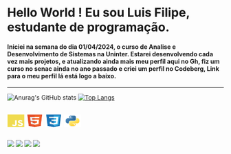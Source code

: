 # Hello World ! Eu sou Luis Filipe, estudante de programação.
#### Iniciei na semana do dia 01/04/2024, o curso de Analise e Desenvolvimento de Sistemas na Uninter. Estarei desenvolvendo cada vez mais projetos, e atualizando ainda mais meu perfil aqui no Gh, fiz um curso no senac ainda no ano passado e criei um perfil no Codeberg, Link para o meu perfil lá está logo a baixo.
---
  ![Anurag's GitHub stats](https://github-readme-stats.vercel.app/api?username=LuisFilipe1&show_icons=true&theme=cobalt)
  [![Top Langs](https://github-readme-stats.vercel.app/api/top-langs/?username=LuisFilipe1&langs_count&theme=cobalt)](https://github.com/anuraghazra/github-readme-stats)
  
  <div style="display: inline_block"><br>
  <img align="center" alt="Luis-Js" height="30" width="40" src="https://raw.githubusercontent.com/devicons/devicon/master/icons/javascript/javascript-plain.svg">
  <img align="center" alt="Luis-HTML" height="30" width="40" src="https://raw.githubusercontent.com/devicons/devicon/master/icons/html5/html5-original.svg">
  <img align="center" alt="Luis-CSS" height="30" width="40" src="https://raw.githubusercontent.com/devicons/devicon/master/icons/css3/css3-original.svg">
  <img align="center" alt="Luis-Python" height="30" width="40" src="https://raw.githubusercontent.com/devicons/devicon/master/icons/python/python-original.svg">
</div>

##

<div>
  <a href = "mailto:filipeluisp25@gmail.com"><img src="https://img.shields.io/badge/-Gmail-%23333?style=for-the-badge&logo=gmail&logoColor=white" target="_blank"></a>
   <a href="https://discord.com/channels/@eo_olipe" target="_blank"><img src="https://img.shields.io/badge/Discord-7289DA?style=for-the-badge&logo=discord&logoColor=white" target="_blank"></a>
  <a href="https://www.linkedin.com/in/luis-filipe-francisco-217423188/" target="_blank"><img src="https://img.shields.io/badge/-LinkedIn-%230077B5?style=for-the-badge&logo=linkedin&logoColor=white" target="_blank"></a> 
  <a href="https://codeberg.org/LuisFilipe1"><img src="https://design.codeberg.org/logo-kit/horizontal.png" target="_blank" style="width:105px;"></a>
</div>
